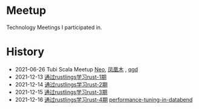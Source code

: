 # Meetup
Technology Meetings I participated in.



# History

- 2021-06-26 Tubi Scala Meetup [Neo](https://www.bilibili.com/s/video/BV1L5411T73y), [凤凰木](https://www.bilibili.com/video/BV1XV411s79g?spm_id_from=333.999.0.0) , [qgd](https://www.bilibili.com/video/BV1p5411T7q8)
- 2021-12-13 [通过rustlings学习rust-1期](https://github.com/ZhangHanDong/rustlings/blob/main/Logs/20211213.md)
- 2021-12-14 [通过rustlings学习rust-2期](https://github.com/ZhangHanDong/rustlings/blob/main/Logs/20211214.md)
- 2021-12-15 [通过rustlings学习rust-3期](https://github.com/ZhangHanDong/rustlings/blob/main/Logs/20211215.md)
- 2021-12-16 [通过rustlings学习rust-4期](https://github.com/ZhangHanDong/rustlings/blob/main/Logs/20211216.md)     [performance-tuning-in-databend](https://github.com/wubx/rust-in-databend/tree/main/24-performance-tuning-in-databend)   
